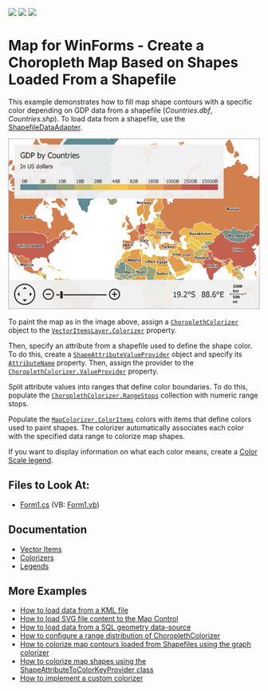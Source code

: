 <!-- default badges list -->
![](https://img.shields.io/endpoint?url=https://codecentral.devexpress.com/api/v1/VersionRange/128576138/14.2.3%2B)
[![](https://img.shields.io/badge/Open_in_DevExpress_Support_Center-FF7200?style=flat-square&logo=DevExpress&logoColor=white)](https://supportcenter.devexpress.com/ticket/details/E4691)
[![](https://img.shields.io/badge/📖_How_to_use_DevExpress_Examples-e9f6fc?style=flat-square)](https://docs.devexpress.com/GeneralInformation/403183)
<!-- default badges end -->

# Map for WinForms - Create a Choropleth Map Based on Shapes Loaded From a Shapefile

This example demonstrates how to fill map shape contours with a specific color depending on GDP data from a shapefile (_Countries.dbf_, _Countries.shp_). To load data from a shapefile, use the [ShapefileDataAdapter](https://docs.devexpress.com/WindowsForms/DevExpress.XtraMap.ShapefileDataAdapter?p=netframework).

![Resulting map](Images/resulting-map.png)

To paint the map as in the image above, assign a [`ChoroplethColorizer`](https://docs.devexpress.com/WindowsForms/DevExpress.XtraMap.ChoroplethColorizer?p=netframework) object to the [`VectorItemsLayer.Colorizer`](https://docs.devexpress.com/WindowsForms/DevExpress.XtraMap.VectorItemsLayer.Colorizer) property.

Then, specify an attribute from a shapefile used to define the shape color. To do this, create a [`ShapeAttributeValueProvider`](https://docs.devexpress.com/WindowsForms/DevExpress.XtraMap.ShapeAttributeValueProvider) object and specify its [`AttributeName`](https://docs.devexpress.com/WindowsForms/DevExpress.XtraMap.ShapeAttributeValueProvider.AttributeName) property. Then, assign the provider to the [`ChoroplethColorizer.ValueProvider`](https://docs.devexpress.com/WindowsForms/DevExpress.XtraMap.ChoroplethColorizer.ValueProvider) property.

Split attribute values into ranges that define color boundaries. To do this, populate the [`ChoroplethColorizer.RangeStops`](https://docs.devexpress.com/WindowsForms/DevExpress.XtraMap.ChoroplethColorizer.RangeStops) collection with numeric range stops.

Populate the [`MapColorizer.ColorItems`](https://docs.devexpress.com/WindowsForms/DevExpress.XtraMap.ChoroplethColorizer.ColorItems) colors with items that define colors used to paint shapes. The colorizer automatically associates each color with the specified data range to colorize map shapes.

If you want to display information on what each color means, create a [Color Scale legend](https://docs.devexpress.com/WindowsForms/DevExpress.XtraMap.ColorScaleLegend).

## Files to Look At:

* [Form1.cs](./CS/XtraMap_ShapefileDataAdapter/Form1.cs) (VB: [Form1.vb](./VB/XtraMap_ShapefileDataAdapter/Form1.vb))

## Documentation

* [Vector Items](https://docs.devexpress.com/WindowsForms/15091/controls-and-libraries/map-control/visual-elements/vector-items)
* [Colorizers](https://docs.devexpress.com/WindowsForms/15083/controls-and-libraries/map-control/vector-data/colorizers)
* [Legends](https://docs.devexpress.com/WindowsForms/15089/controls-and-libraries/map-control/visual-elements/legends)

## More Examples

* [How to load data from a KML file](https://github.com/DevExpress-Examples/how-to-load-data-from-a-kml-file-t140303)
* [How to load SVG file content to the Map Control](https://github.com/DevExpress-Examples/how-to-load-svg-file-content-to-the-map-control-t312482)
* [How to load data from a SQL geometry data-source](https://github.com/DevExpress-Examples/how-to-load-data-from-a-sql-geometry-data-source-t175898)
* [How to configure a range distribution of ChoroplethColorizer](https://github.com/DevExpress-Examples/how-to-configure-a-range-distribution-of-choroplethcolorizer-t142434)
* [How to colorize map contours loaded from Shapefiles using the graph colorizer](https://github.com/DevExpress-Examples/how-to-colorize-map-contours-loaded-from-shapefiles-using-the-graph-colorizer-e4723)
* [How to colorize map shapes using the ShapeAttributeToColorKeyProvider class](https://github.com/DevExpress-Examples/how-to-colorize-map-shapes-using-the-shapeattributetocolorkeyprovider-class-t140151)
* [How to implement a custom colorizer](https://github.com/DevExpress-Examples/how-to-implement-a-custom-colorizer-e4753)
